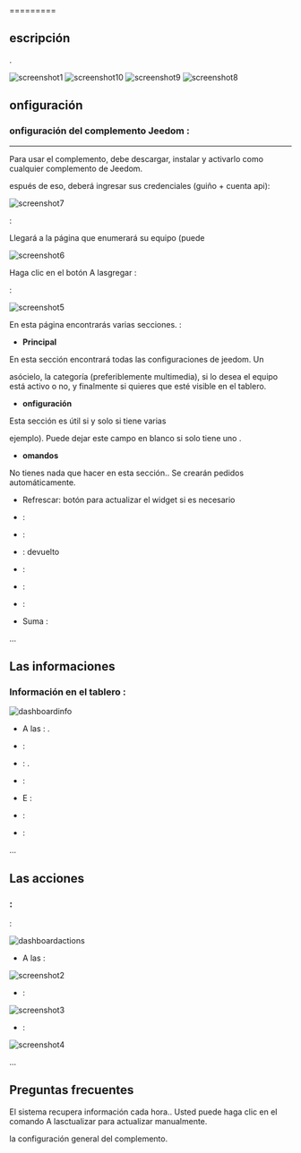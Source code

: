  
=========

escripción 
-----------


.

![ screenshot1](../images/_screenshot1.jpg)
![ screenshot10](../images/_screenshot10.jpg)
![ screenshot9](../images/_screenshot9.jpg)
![ screenshot8](../images/_screenshot8.jpg)

onfiguración 
-------------

### onfiguración del complemento Jeedom : 

****

Para usar el complemento, debe descargar, instalar y
activarlo como cualquier complemento de Jeedom.

espués de eso, deberá ingresar sus credenciales (guiño + cuenta
api):

![ screenshot7](../images/_screenshot7.jpg)


 :

Llegará a la página que enumerará su equipo (puede


![ screenshot6](../images/_screenshot6.jpg)

Haga clic en el botón A lasgregar :

:

![ screenshot5](../images/_screenshot5.jpg)

En esta página encontrarás varias secciones. :

-   **Principal**

En esta sección encontrará todas las configuraciones de jeedom. Un

asócielo, la categoría (preferiblemente multimedia), si lo desea
el equipo está activo o no, y finalmente si quieres que esté
visible en el tablero.

-   **onfiguración**

Esta sección es útil si y solo si tiene varias

ejemplo). Puede dejar este campo en blanco si solo tiene uno
.

-   **omandos**

No tienes nada que hacer en esta sección.. Se crearán pedidos
automáticamente.

-   Refrescar: botón para actualizar el widget si es necesario

-    : 

-    : 
    

-    : 
    devuelto

-    : 

-    : 

-    : 

-   Suma : 

...

Las informaciones 
----------------

### Información en el tablero : 

![dashboardinfo](../images/dashboardinfo.jpg)

-   A las : . 
    
    

-    : 

-    : . 
    

-    : 

-   E : 

-    : 

-    : 

...

Las acciones 
-----------

###  : 

 :

![dashboardactions](../images/dashboardactions.jpg)

-   A las : 
    

![ screenshot2](../images/_screenshot2.jpg)

-    : 

![ screenshot3](../images/_screenshot3.jpg)

-    : 
    

![ screenshot4](../images/_screenshot4.jpg)

...

Preguntas frecuentes 
---

El sistema recupera información cada hora.. Usted puede
haga clic en el comando A lasctualizar para actualizar manualmente.


la configuración general del complemento.
